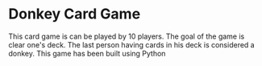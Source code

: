 # Donkey Card Game

This card game is can be played by 10 players. The goal of the game is clear one's deck. The last person having cards in his deck is considered a donkey.
This game has been built using Python
